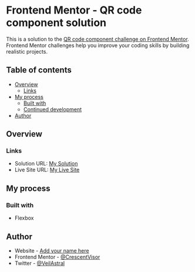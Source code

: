 # Frontend Mentor - QR code component solution

This is a solution to the [QR code component challenge on Frontend Mentor](https://www.frontendmentor.io/challenges/qr-code-component-iux_sIO_H). Frontend Mentor challenges help you improve your coding skills by building realistic projects. 

## Table of contents

- [Overview](#overview)
  - [Links](#links)
- [My process](#my-process)
  - [Built with](#built-with)
  - [Continued development](#continued-development)
- [Author](#author)

## Overview

### Links

- Solution URL: [My Solution](https://github.com/CrescentVisor/qr-code-component)
- Live Site URL: [My Live Site](https://crescentvisor.github.io/qr-code-component/)

## My process

### Built with

- Flexbox

## Author

- Website - [Add your name here](https://www.your-site.com)
- Frontend Mentor - [@CrescentVisor](https://www.frontendmentor.io/profile/CrescentVisor)
- Twitter - [@VeilAstral](https://www.twitter.com/VeilAstral)

